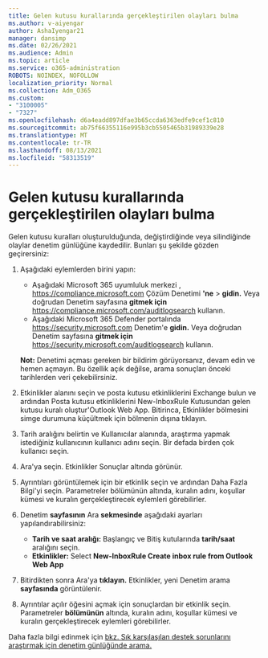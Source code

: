 ```yaml
---
title: Gelen kutusu kurallarında gerçekleştirilen olayları bulma
ms.author: v-aiyengar
author: AshaIyengar21
manager: dansimp
ms.date: 02/26/2021
ms.audience: Admin
ms.topic: article
ms.service: o365-administration
ROBOTS: NOINDEX, NOFOLLOW
localization_priority: Normal
ms.collection: Adm_O365
ms.custom:
- "3100005"
- "7327"
ms.openlocfilehash: d6a4eadd897dfae3b65ccda6363edfe9cef1c810
ms.sourcegitcommit: ab75f66355116e995b3cb5505465b31989339e28
ms.translationtype: MT
ms.contentlocale: tr-TR
ms.lasthandoff: 08/13/2021
ms.locfileid: "58313519"
---
```

# <a name="find-events-performed-on-inbox-rules"></a>Gelen kutusu kurallarında gerçekleştirilen olayları bulma

Gelen kutusu kuralları oluşturulduğunda, değiştirdiğinde veya silindiğinde olaylar denetim günlüğüne kaydedilir. Bunları şu şekilde gözden geçirersiniz:

1. Aşağıdaki eylemlerden birini yapın:
   - Aşağıdaki Microsoft 365 uyumluluk merkezi , <https://compliance.microsoft.com> Çözüm Denetimi **'ne** \> **gidin.** Veya doğrudan Denetim sayfasına **gitmek için** <https://compliance.microsoft.com/auditlogsearch> kullanın.
   - Aşağıdaki Microsoft 365 Defender portalında <https://security.microsoft.com> Denetim'e **gidin.** Veya doğrudan Denetim sayfasına **gitmek için** <https://security.microsoft.com/auditlogsearch> kullanın.

    **Not:** Denetimi açması gereken bir bildirim görüyorsanız, devam edin ve hemen açmayın. Bu özellik açık değilse, arama sonuçları önceki tarihlerden veri çekebilirsiniz.
1. Etkinlikler alanını seçin ve posta kutusu etkinliklerini Exchange bulun ve ardından Posta kutusu etkinliklerini New-InboxRule Kutusundan gelen kutusu kuralı oluştur'Outlook Web App. Bitirinca, Etkinlikler bölmesini simge durumuna küçültmek için bölmenin dışına tıklayın.
1. Tarih aralığını belirtin ve Kullanıcılar alanında, araştırma yapmak istediğiniz kullanıcının kullanıcı adını seçin. Bir defada birden çok kullanıcı seçin.
1. Ara'ya seçin. Etkinlikler Sonuçlar altında görünür.
1. Ayrıntıları görüntülemek için bir etkinlik seçin ve ardından Daha Fazla Bilgi'yi seçin. Parametreler bölümünün altında, kuralın adını, koşullar kümesi ve kuralın gerçekleştirecek eylemleri görebilirler.

2. Denetim **sayfasının** Ara **sekmesinde** aşağıdaki ayarları yapılandırabilirsiniz:
   - **Tarih ve saat aralığı:** Başlangıç ve Bitiş  kutularında **tarih/saat** aralığını seçin.
   - **Etkinlikler:** Select **New-InboxRule Create inbox rule from Outlook Web App**

3. Bitirdikten sonra Ara'ya **tıklayın.** Etkinlikler, yeni Denetim arama **sayfasında** görüntülenir.

4. Ayrıntılar açılır öğesini açmak için sonuçlardan bir etkinlik seçin. Parametreler **bölümünün** altında, kuralın adını, koşullar kümesi ve kuralın gerçekleştirecek eylemleri görebilirler.

Daha fazla bilgi edinmek için [bkz. Sık karşılaşılan destek sorunlarını araştırmak için denetim günlüğünde arama.](https://docs.microsoft.com/microsoft-365/compliance/auditing-troubleshooting-scenarios)
